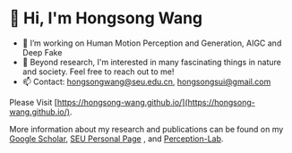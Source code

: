 # 👋 Hi, I'm Hongsong Wang

- 🔭 I’m working on Human Motion Perception and Generation, AIGC and Deep Fake
- 🌱 Beyond research, I'm interested in many fascinating things in nature and society. Feel free to reach out to me! 
- 📫 Contact: hongsongwang@seu.edu.cn, hongsongsui@gmail.com

Please Visit [https://hongsong-wang.github.io/](https://hongsong-wang.github.io/). 

More information about my research and publications can be found on my [Google Scholar](https://scholar.google.com/citations?hl=en&user=LzQnGacAAAAJ&view_op=list_works&sortby=pubdate), [SEU Personal Page](https://cs.seu.edu.cn/hongsongwang/main.htm) , and [Perception-Lab](https://hongsong-wang.github.io/Perception-Lab/).

